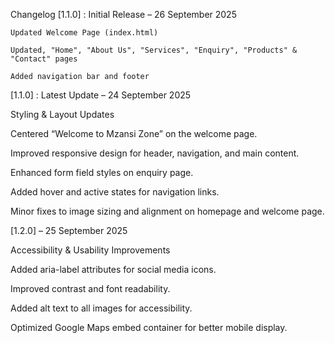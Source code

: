 Changelog
[1.1.0] : Initial Release – 26 September 2025

    Updated Welcome Page (index.html)

    Updated, "Home", "About Us", "Services", "Enquiry", "Products" & "Contact" pages

    Added navigation bar and footer

    

[1.1.0] : Latest Update – 24 September 2025

Styling & Layout Updates

Centered “Welcome to Mzansi Zone” on the welcome page.

Improved responsive design for header, navigation, and main content.

Enhanced form field styles on enquiry page.

Added hover and active states for navigation links.

Minor fixes to image sizing and alignment on homepage and welcome page.

[1.2.0] – 25 September 2025

Accessibility & Usability Improvements

Added aria-label attributes for social media icons.

Improved contrast and font readability.

Added alt text to all images for accessibility.

Optimized Google Maps embed container for better mobile display.